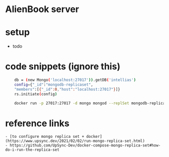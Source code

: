# AlienBook server 


# setup
 - todo



# code snippets (ignore this)
```bash
    db = (new Mongo('localhost:27017')).getDB('intellias')
    config={"_id":"mongodb-replicaset",
    "members":[{"_id":0,"host":"localhost:27017"}]}
    rs.initiate(config)

    docker run -p 27017:27017 -d mongo mongod --replSet mongodb-replicaset
```

# reference links 
    - [to configure mongo replica set + docker](https://www.upsync.dev/2021/02/02/run-mongo-replica-set.html) 
    - https://github.com/UpSync-Dev/docker-compose-mongo-replica-set#how-do-i-run-the-replica-set

